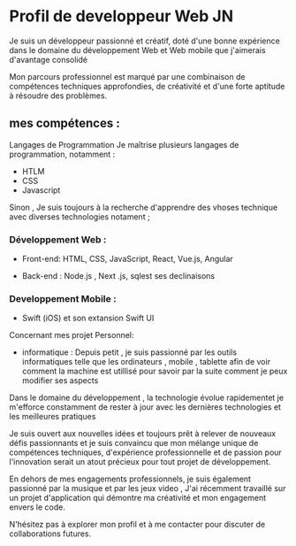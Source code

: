 # Profil de developpeur Web JN 
Je suis un développeur passionné et créatif, doté d'une bonne expérience dans le domaine du développement Web et Web mobile que j'aimerais d'avantage consolidé 

Mon parcours professionnel est marqué par une combinaison de compétences techniques approfondies, de créativité et d'une forte aptitude à résoudre des problèmes.

## mes compétences :
Langages de Programmation
Je maîtrise plusieurs langages de programmation, notamment :
- HTLM
- CSS
- Javascript

Sinon , Je suis toujours à la recherche d'apprendre des vhoses technique avec diverses technologies notament ; 

### Développement Web :
- Front-end: HTML, CSS, JavaScript, React, Vue.js, Angular

- Back-end : Node.js , Next .js, sqlest ses declinaisons

### Developpement Mobile :

- Swift (iOS) et son extansion Swift UI

Concernant mes projet Personnel:

- informatique :
Depuis petit , je suis passionné par les outils informatiques telle que les ordinateurs , mobile , tablette afin de voir comment la machine est utillisé pour savoir par la suite comment je peux modifier ses aspects

Dans le domaine du développement , la technologie évolue rapidementet je m'efforce constamment de rester à jour avec les dernières technologies et les meilleures pratiques

Je suis ouvert aux nouvelles idées et toujours prêt à relever de nouveaux défis passionnants et je suis convaincu que mon mélange unique de compétences techniques, d'expérience professionnelle et de passion pour l'innovation serait un atout précieux pour tout projet de développement.

En dehors de mes engagements professionnels, je suis également passionné par la musique et par les jeux video ,
J'ai récemment travaillé sur un projet d'application qui démontre ma créativité et mon engagement envers le code.

N'hésitez pas à explorer mon profil et à me contacter pour discuter de collaborations futures.
